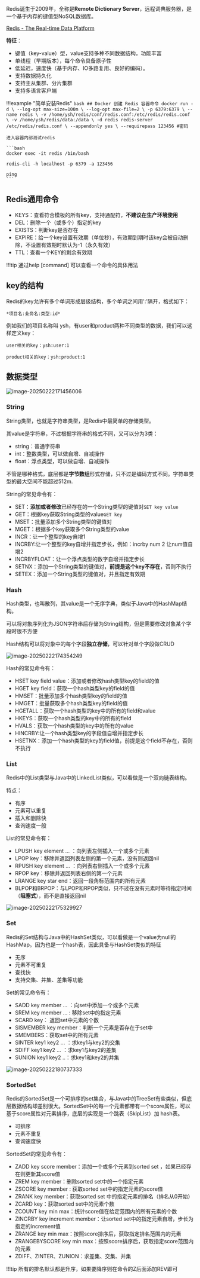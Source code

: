 Redis诞生于2009年，全称是**Remote Dictionary Server**，远程词典服务器，是一个基于内存的键值型NoSQL数据库。

[Redis - The Real-time Data Platform](https://redis.io/)

**特征**：

- 键值（key-value）型，value支持多种不同数据结构，功能丰富
- 单线程（早期版本），每个命令具备原子性
- 低延迟，速度快（基于内存、IO多路复用、良好的编码）。
- 支持数据持久化
- 支持主从集群、分片集群
- 支持多语言客户端

!!!example "简单安装Redis"
    ```bash
    ## Docker 创建 Redis 容器命令
    docker run -d \
    --log-opt max-size=100m \
    --log-opt max-file=2 \
    -p 6379:6379 \
    --name redis \
    -v /home/ysh/redis/conf/redis.conf:/etc/redis/redis.conf  \
    -v /home/ysh/redis/data:/data \
    -d redis redis-server /etc/redis/redis.conf \
    --appendonly yes \
    --requirepass 123456 #密码
    ```


    进入容器内部测试redis

    ```bash
    docker exec -it redis /bin/bash

    redis-cli -h localhost -p 6379 -a 123456

    ping
    ```



## Redis通用命令

- KEYS：查看符合模板的所有key，支持通配符，**不建议在生产环境使用**
- DEL：删除一个（或多个）指定的key
- EXISTS：判断key是否存在
- EXPIRE：给一个key设置有效期（单位秒），有效期到期时该key会被自动删除，不设置有效期时默认为-1（永久有效）
- TTL：查看一个KEY的剩余有效期

!!!tip
    通过help [command] 可以查看一个命令的具体用法



## key的结构


Redis的key允许有多个单词形成层级结构，多个单词之间用':'隔开，格式如下：
```
*项目名:业务名:类型:id*
```


例如我们的项目名称叫 ysh，有user和product两种不同类型的数据，我们可以这样定义key：
```
user相关的key：ysh:user:1

product相关的key：ysh:product:1
```


## 数据类型

![image-20250222171456006](./images/image-20250222171456006.png)



### String

String类型，也就是字符串类型，是Redis中最简单的存储类型。

其value是字符串，不过根据字符串的格式不同，又可以分为3类：

- string：普通字符串
- int：整数类型，可以做自增、自减操作
- float：浮点类型，可以做自增、自减操作

不管是哪种格式，底层都是**字节数组**形式存储，只不过是编码方式不同。字符串类型的最大空间不能超过512m.



String的常见命令有：

- SET：**添加或者修改**已经存在的一个String类型的键值对`SET key value`
- GET：根据key获取String类型的value`GET key`
- MSET：批量添加多个String类型的键值对
- MGET：根据多个key获取多个String类型的value
- INCR：让一个整型的key自增1
- INCRBY:让一个整型的key自增并指定步长，例如：incrby num 2 让num值自增2
- INCRBYFLOAT：让一个浮点类型的数字自增并指定步长
- SETNX：添加一个String类型的键值对，**前提是这个key不存在**，否则不执行
- SETEX：添加一个String类型的键值对，并且指定有效期



### Hash

Hash类型，也叫散列，其value是一个无序字典，类似于Java中的HashMap结构。



可以将对象序列化为JSON字符串后存储为String结构，但是需要修改对象某个字段时很不方便

Hash结构可以将对象中的每个字段**独立存储**，可以针对单个字段做CRUD

![image-20250222174354249](./images/image-20250222174354249.png)

Hash的常见命令有：

- HSET key field value：添加或者修改hash类型key的field的值
- HGET key field：获取一个hash类型key的field的值
- HMSET：批量添加多个hash类型key的field的值
- HMGET：批量获取多个hash类型key的field的值
- HGETALL：获取一个hash类型的key中的所有的field和value
- HKEYS：获取一个hash类型的key中的所有的field
- HVALS：获取一个hash类型的key中的所有的value
- HINCRBY:让一个hash类型key的字段值自增并指定步长
- HSETNX：添加一个hash类型的key的field值，前提是这个field不存在，否则不执行





### List

Redis中的List类型与Java中的LinkedList类似，可以看做是一个双向链表结构。

特点：

- 有序
- 元素可以重复
- 插入和删除快
- 查询速度一般



List的常见命令有：

- LPUSH key element ... ：向列表左侧插入一个或多个元素
- LPOP key：移除并返回列表左侧的第一个元素，没有则返回nil
- RPUSH key element ... ：向列表右侧插入一个或多个元素
- RPOP key：移除并返回列表右侧的第一个元素
- LRANGE key star end：返回一段角标范围内的所有元素
- BLPOP和BRPOP：与LPOP和RPOP类似，只不过在没有元素时等待指定时间（**阻塞式**），而不是直接返回nil

![image-20250222175329927](./images/image-20250222175329927.png)



### Set

Redis的Set结构与Java中的HashSet类似，可以看做是一个value为null的HashMap。因为也是一个hash表，因此具备与HashSet类似的特征

- 无序
- 元素不可重复
- 查找快
- 支持交集、并集、差集等功能



Set的常见命令有：

- SADD key member ... ：向set中添加一个或多个元素
- SREM key member ... : 移除set中的指定元素
- SCARD key： 返回set中元素的个数
- SISMEMBER key member：判断一个元素是否存在于set中
- SMEMBERS：获取set中的所有元素
- SINTER key1 key2 ... ：求key1与key2的交集
- SDIFF key1 key2 ... ：求key1与key2的差集 
- SUNION key1 key2 ..：求key1和key2的并集

![image-20250222180737333](./images/image-20250222180737333.png)



### SortedSet

Redis的SortedSet是一个可排序的set集合，与Java中的TreeSet有些类似，但底层数据结构却差别很大。SortedSet中的每一个元素都带有一个score属性，可以基于score属性对元素排序，底层的实现是一个跳表（SkipList）加 hash表。

- 可排序
- 元素不重复
- 查询速度快



SortedSet的常见命令有：

- ZADD key score member：添加一个或多个元素到sorted set ，如果已经存在则更新其score值
- ZREM key member：删除sorted set中的一个指定元素
- ZSCORE key member : 获取sorted set中的指定元素的score值
- ZRANK key member：获取sorted set 中的指定元素的排名（排名从0开始）
- ZCARD key：获取sorted set中的元素个数
- ZCOUNT key min max：统计score值在给定范围内的所有元素的个数
- ZINCRBY key increment member：让sorted set中的指定元素自增，步长为指定的increment值
- ZRANGE key min max：按照score排序后，获取指定排名范围内的元素
- ZRANGEBYSCORE key min max：按照score排序后，获取指定score范围内的元素
- ZDIFF、ZINTER、ZUNION：求差集、交集、并集

!!!tip
    所有的排名默认都是升序，如果要降序则在命令的Z后面添加REV即可


